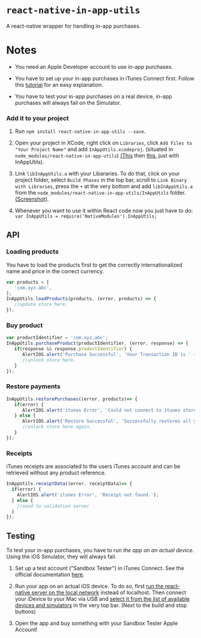 # `react-native-in-app-utils`

A react-native wrapper for handling in-app purchases.

# Notes

- You need an Apple Developer account to use in-app purchases.

- You have to set up your in-app purchases in iTunes Connect first. Follow this [tutorial](http://stackoverflow.com/questions/19556336/how-do-you-add-an-in-app-purchase-to-an-ios-application) for an easy explanation.

- You have to test your in-app purchases on a real device, in-app purchases will always fail on the Simulator.

### Add it to your project

1. Run `npm install react-native-in-app-utils --save`.

2. Open your project in XCode, right click on `Libraries`, click `Add Files to "Your Project Name"` and add `InAppUtils.xcodeproj`. (situated in `node_modules/react-native-in-app-utils`) [(This](http://url.brentvatne.ca/jQp8) then [this](http://url.brentvatne.ca/1gqUD), just with InAppUtils).

3. Link `libInAppUtils.a` with your Libararies. To do that, click on your project folder, select `Build Phases` in the top bar, scroll to `Link Binary with Libraries`, press the `+` at the very bottom and add `libInAppUtils.a` from the `node_modules/react-native-in-app-utils/InAppUtils` folder. [(Screenshot)](http://url.brentvatne.ca/17Xfe).

4. Whenever you want to use it within React code now you just have to do: `var InAppUtils = require('NativeModules').InAppUtils;`


## API

### Loading products

You have to load the products first to get the correctly internationalized name and price in the correct currency.

```javascript
var products = [
   'com.xyz.abc',
];
InAppUtils.loadProducts(products, (error, products) => {
   //update store here.
});
```

### Buy product

```javascript
var productIdentifier = 'com.xyz.abc';
InAppUtils.purchaseProduct(productIdentifier, (error, response) => {
   if(response && response.productIdentifier) {
      AlertIOS.alert('Purchase Successful', 'Your Transaction ID is ' + response.transactionIdentifier);
      //unlock store here.
   }
});
```

### Restore payments

```javascript
InAppUtils.restorePurchases((error, products)=> {
   if(error) {
      AlertIOS.alert('itunes Error', 'Could not connect to itunes store.');
   } else {
      AlertIOS.alert('Restore Successful', 'Successfully restores all your purchases.');
      //unlock store here again.
   }
});
```

### Receipts

iTunes receipts are associated to the users iTunes account and can be retrieved without any product reference. 

```javascript
InAppUtils.receiptData((error, receiptData)=> {
  if(error) {
    AlertIOS.alert('itunes Error', 'Receipt not found.');
  } else {
    //send to validation server
  }
});
```

## Testing

To test your in-app purchases, you have to *run the app on an actual device*. Using the iOS Simulator, they will always fail.

1. Set up a test account ("Sandbox Tester") in iTunes Connect. See the official documentation [here](https://developer.apple.com/library/ios/documentation/LanguagesUtilities/Conceptual/iTunesConnect_Guide/Chapters/SettingUpUserAccounts.html#//apple_ref/doc/uid/TP40011225-CH25-SW9).

2. Run your app on an actual iOS device. To do so, first [run the react-native server on the local network](https://facebook.github.io/react-native/docs/runningondevice.html) instead of localhost. Then connect your iDevice to your Mac via USB and [select it from the list of available devices and simulators](https://i.imgur.com/6ifsu8Q.jpg) in the very top bar. (Next to the build and stop buttons)

3. Open the app and buy something with your Sandbox Tester Apple Account!
